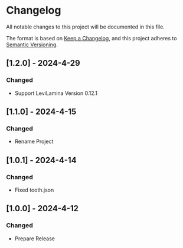 # Changelog

All notable changes to this project will be documented in this file.

The format is based on [Keep a Changelog](https://keepachangelog.com/en/1.0.0/),
and this project adheres to [Semantic Versioning](https://semver.org/spec/v2.0.0.html).

## [1.2.0] - 2024-4-29

### Changed

- Support LeviLamina Version 0.12.1

## [1.1.0] - 2024-4-15

### Changed

- Rename Project

## [1.0.1] - 2024-4-14

### Changed

- Fixed tooth.json

## [1.0.0] - 2024-4-12

### Changed

- Prepare Release